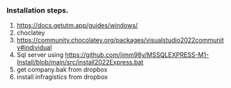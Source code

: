 ### Installation steps.
1. https://docs.getutm.app/guides/windows/
2. choclatey
3. https://community.chocolatey.org/packages/visualstudio2022community#individual
4. Sql server using https://github.com/jimm98y/MSSQLEXPRESS-M1-Install/blob/main/src/install2022Express.bat
5. get company.bak from dropbox
6. install infragistics from dropbox